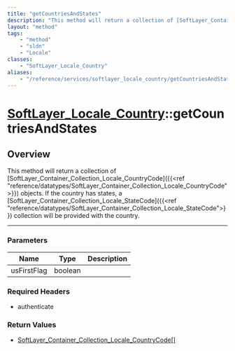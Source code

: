 ```yaml
---
title: "getCountriesAndStates"
description: "This method will return a collection of [SoftLayer_Container_Collection_Locale_CountryCode]({{<ref 'reference/datatypes/... "
layout: "method"
tags:
    - "method"
    - "sldn"
    - "Locale"
classes:
    - "SoftLayer_Locale_Country"
aliases:
    - "/reference/services/softlayer_locale_country/getCountriesAndStates"
---
```

# [SoftLayer_Locale_Country](/reference/services/SoftLayer_Locale_Country)::getCountriesAndStates




## Overview 
This method will return a collection of [SoftLayer_Container_Collection_Locale_CountryCode]({{<ref "reference/datatypes/SoftLayer_Container_Collection_Locale_CountryCode">}}) objects. If the country has states, a [SoftLayer_Container_Collection_Locale_StateCode]({{<ref "reference/datatypes/SoftLayer_Container_Collection_Locale_StateCode">}}) collection will be provided with the country. 

-----

### Parameters 
|Name | Type | Description |
| --- | --- | --- |
|usFirstFlag| boolean| |


### Required Headers
* authenticate


### Return Values
* <a href='/reference/datatypes/SoftLayer_Container_Collection_Locale_CountryCode'>SoftLayer_Container_Collection_Locale_CountryCode[] </a>




